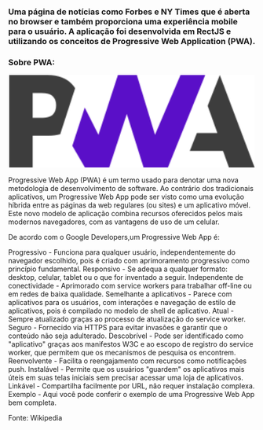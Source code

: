 ### Uma página de notícias como Forbes e NY Times que é aberta no browser e também proporciona uma experiência mobile para o usuário. A aplicação foi desenvolvida em RectJS e utilizando os conceitos de Progressive Web Application (PWA).

### Sobre PWA:

<p align="center"><img src="./pwa-news-dio/src/images/PWA.png" width="500"></p>

Progressive Web App (PWA) é um termo usado para denotar uma nova metodologia de desenvolvimento de software. Ao contrário dos tradicionais aplicativos, um Progressive Web App pode ser visto como uma evolução híbrida entre as páginas da web regulares (ou sites) e um aplicativo móvel. Este novo modelo de aplicação combina recursos oferecidos pelos mais modernos navegadores, com as vantagens de uso de um celular.

De acordo com o Google Developers,um Progressive Web App é:

Progressivo - Funciona para qualquer usuário, independentemente do navegador escolhido, pois é criado com aprimoramento progressivo como princípio fundamental.
Responsivo - Se adequa a qualquer formato: desktop, celular, tablet ou o que for inventado a seguir.
Independente de conectividade - Aprimorado com service workers para trabalhar off-line ou em redes de baixa qualidade.
Semelhante a aplicativos - Parece com aplicativos para os usuários, com interações e navegação de estilo de aplicativos, pois é compilado no modelo de shell de aplicativo.
Atual - Sempre atualizado graças ao processo de atualização do service worker.
Seguro - Fornecido via HTTPS para evitar invasões e garantir que o conteúdo não seja adulterado.
Descobrível - Pode ser identificado como "aplicativo" graças aos manifestos W3C e ao escopo de registro do service worker, que permitem que os mecanismos de pesquisa os encontrem.
Reenvolvente - Facilita o reengajamento com recursos como notificações push.
Instalável - Permite que os usuários "guardem" os aplicativos mais úteis em suas telas iniciais sem precisar acessar uma loja de aplicativos.
Linkável - Compartilha facilmente por URL, não requer instalação complexa.
Exemplo - Aqui você pode conferir o exemplo de uma Progressive Web App bem completa.

Fonte: Wikipedia

